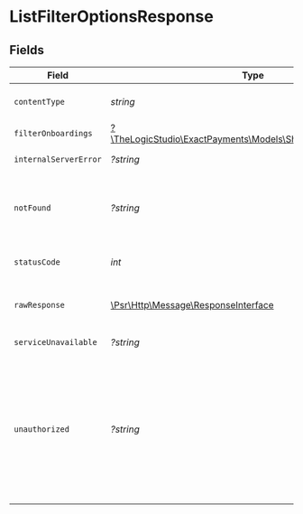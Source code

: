 # ListFilterOptionsResponse


## Fields

| Field                                                                                                                                                                                       | Type                                                                                                                                                                                        | Required                                                                                                                                                                                    | Description                                                                                                                                                                                 |
| ------------------------------------------------------------------------------------------------------------------------------------------------------------------------------------------- | ------------------------------------------------------------------------------------------------------------------------------------------------------------------------------------------- | ------------------------------------------------------------------------------------------------------------------------------------------------------------------------------------------- | ------------------------------------------------------------------------------------------------------------------------------------------------------------------------------------------- |
| `contentType`                                                                                                                                                                               | *string*                                                                                                                                                                                    | :heavy_check_mark:                                                                                                                                                                          | HTTP response content type for this operation                                                                                                                                               |
| `filterOnboardings`                                                                                                                                                                         | [?\TheLogicStudio\ExactPayments\Models\Shared\FilterOnboardings](../../models/shared/FilterOnboardings.md)                                                                                  | :heavy_minus_sign:                                                                                                                                                                          | **OK**                                                                                                                                                                                      |
| `internalServerError`                                                                                                                                                                       | *?string*                                                                                                                                                                                   | :heavy_minus_sign:                                                                                                                                                                          | **Internal Server Error**<br/>                                                                                                                                                              |
| `notFound`                                                                                                                                                                                  | *?string*                                                                                                                                                                                   | :heavy_minus_sign:                                                                                                                                                                          | **Not Found**\<br/>\<br/>When you'll get `404 Not Found` response:<br/>- The Organization doesn't exist.<br/>                                                                               |
| `statusCode`                                                                                                                                                                                | *int*                                                                                                                                                                                       | :heavy_check_mark:                                                                                                                                                                          | HTTP response status code for this operation                                                                                                                                                |
| `rawResponse`                                                                                                                                                                               | [\Psr\Http\Message\ResponseInterface](https://www.php-fig.org/psr/psr-7/#33-psrhttpmessageresponseinterface)                                                                                | :heavy_minus_sign:                                                                                                                                                                          | Raw HTTP response; suitable for custom response parsing                                                                                                                                     |
| `serviceUnavailable`                                                                                                                                                                        | *?string*                                                                                                                                                                                   | :heavy_minus_sign:                                                                                                                                                                          | **Service Unavailable**<br/>                                                                                                                                                                |
| `unauthorized`                                                                                                                                                                              | *?string*                                                                                                                                                                                   | :heavy_minus_sign:                                                                                                                                                                          | **Unauthorized**\<br/>\<br/>When you'll get `401 Unauthorized` response:<br/>- The User or Application Token is invalid.<br/>- User or Application Token doesn't have the permission to view the Accounts.<br/> |